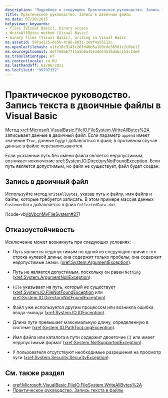 ```yaml
---
description: 'Подробнее о следующем: Практическое руководство. Запись текста в двоичные файлы в Visual Basic'
title: Практическое руководство. Запись в двоичные файлы
ms.date: 07/20/2015
helpviewer_keywords:
- files [Visual Basic], binary access
- WriteAllBytes method [Visual Basic]
- binary files [Visual Basic], writing in Visual Basic
ms.assetid: 59fae125-de5b-4c96-883c-209f4a55112c
ms.openlocfilehash: a1fe18c9143c26fd40e6a1d9cde36581c2c0be12
ms.sourcegitcommit: ddf7edb67715a5b9a45e3dd44536dabc153c1de0
ms.translationtype: HT
ms.contentlocale: ru-RU
ms.lasthandoff: 02/06/2021
ms.locfileid: "99797332"
---
```

# <a name="how-to-write-to-binary-files-in-visual-basic"></a>Практическое руководство. Запись текста в двоичные файлы в Visual Basic

Метод <xref:Microsoft.VisualBasic.FileIO.FileSystem.WriteAllBytes%2A> записывает данные в двоичный файл. Если параметр `append` имеет значение `True`, данные будут добавляться в файл; в противном случае данные в файле перезаписываются.

Если указанный путь без имени файла является недопустимым, возникает исключение <xref:System.IO.DirectoryNotFoundException>. Если путь является допустимым, но файл не существует, файл будет создан.

## <a name="to-write-to-a-binary-file"></a>Запись в двоичный файл

Используйте метод `WriteAllBytes`, указав путь к файлу, имя файла и байты, которые требуется записать. В этом примере массив данных `CustomerData` добавляется в файл `CollectedData.dat`.

[!code-vb[VbVbcnMyFileSystem#27](~/samples/snippets/visualbasic/VS_Snippets_VBCSharp/VbVbcnMyFileSystem/VB/Class1.vb#27)]

## <a name="robust-programming"></a>Отказоустойчивость

Исключение может возникнуть при следующих условиях:

- Путь является недопустимым по одной из следующих причин: это строка нулевой длины; она содержит только пробелы; она содержит недопустимые знаки. (<xref:System.ArgumentException>).

- Путь не является допустимым, поскольку он равен `Nothing` (<xref:System.ArgumentNullException>).

- `File` указывает на путь, который не существует (<xref:System.IO.FileNotFoundException> или <xref:System.IO.DirectoryNotFoundException>).

- Файл уже используется другим процессом или возникла ошибка ввода-вывода (<xref:System.IO.IOException>).

- Длина пути превышает максимальную длину, определенную в системе (<xref:System.IO.PathTooLongException>).

- Имя файла или каталога в пути содержит двоеточие (:) или имеет недопустимый формат (<xref:System.NotSupportedException>).

- У пользователя отсутствуют необходимые разрешения на просмотр пути (<xref:System.Security.SecurityException>).

## <a name="see-also"></a>См. также раздел

- <xref:Microsoft.VisualBasic.FileIO.FileSystem.WriteAllBytes%2A>
- [Практическое руководство. Запись текста в файлы](how-to-write-text-to-files.md)
